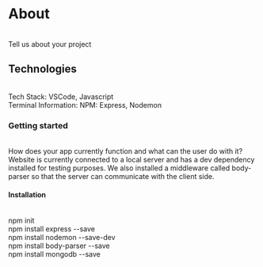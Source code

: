 # About
<br/>Tell us about your project

## Technologies
<br/>Tech Stack: VSCode, Javascript
<br/>Terminal Information: NPM: Express, Nodemon

### Getting started
<br/>How does your app currently function and what can the user do with it?
<br/>Website is currently connected to a local server and has a dev dependency installed for testing purposes. We also installed a middleware called body-parser so that the server can communicate with the client side.

#### Installation
<br/>npm init
<br/>npm install express --save
<br/>npm install nodemon --save-dev
<br/>npm install body-parser --save
<br/>npm install mongodb --save
